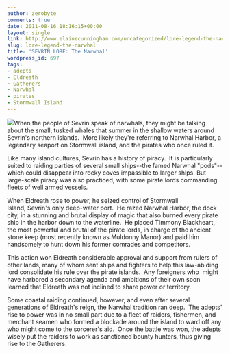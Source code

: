 ```yaml
---
author: zerobyte
comments: true
date: 2011-08-16 18:16:15+00:00
layout: single
link: http://www.elainecunningham.com/uncategorized/lore-legend-the-narwhal/
slug: lore-legend-the-narwhal
title: 'SEVRIN LORE: The Narwhal'
wordpress_id: 697
tags:
- adepts
- Eldreath
- Gatherers
- Narwhal
- pirates
- Stormwall Island
---
```


[![](http://www.elainecunningham.com/wp-content/uploads/2011/08/narwhal2-Paul-Nicklen-Natgeo.jpg)](http://www.elainecunningham.com/wp-content/uploads/2011/08/narwhal2-Paul-Nicklen-Natgeo.jpg)When the people of Sevrin speak of narwhals, they might be talking about the small, tusked whales that summer in the shallow waters around Sevrin's northern islands.  More likely they're referring to Narwhal Harbor, a legendary seaport on Stormwall island, and the pirates who once ruled it.

Like many island cultures, Sevrin has a history of piracy.  It is particularly suited to raiding parties of several small ships--the famed Narwhal "pods"--which could disappear into rocky coves impassible to larger ships. But large-scale piracy was also practiced, with some pirate lords commanding fleets of well armed vessels.

When Eldreath rose to power, he seized control of Stormwall Island, Sevrin's only deep-water port.  He razed Narwhal Harbor, the dock city, in a stunning and brutal display of magic that also burned every pirate ship in the harbor down to the waterline.  He placed Timmony Blackheart, the most powerful and brutal of the pirate lords, in charge of the ancient stone keep (most recently known as Muldonny Manor) and paid him handsomely to hunt down his former comrades and competitors.

This action won Eldreath considerable approval and support from rulers of other lands, many of whom sent ships and fighters to help this law-abiding lord consolidate his rule over the pirate islands.  Any foreigners who  might have harbored a secondary agenda and ambitions of their own soon learned that Eldreath was not inclined to share power or territory.

Some coastal raiding continued, however, and even after several generations of Eldreath's reign, the Narwhal tradition ran deep.  The adepts' rise to power was in no small part due to a fleet of raiders, fishermen, and merchant seamen who formed a blockade around the island to ward off any who might come to the sorcerer's aid.  Once the battle was won, the adepts wisely put the raiders to work as sanctioned bounty hunters, thus giving rise to the Gatherers.
